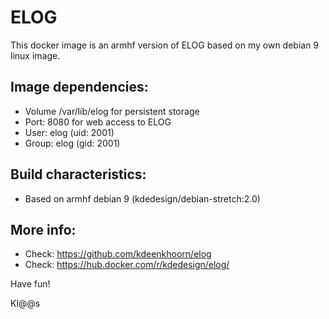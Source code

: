 # ELOG
This docker image is an armhf version of ELOG based on my own debian 9 linux image.

## Image dependencies:
- Volume /var/lib/elog for persistent storage
- Port: 8080 for web access to ELOG
- User: elog (uid: 2001)
- Group: elog (gid: 2001)

## Build characteristics: 
- Based on armhf debian 9 (kdedesign/debian-stretch:2.0)

## More info:
- Check: https://github.com/kdeenkhoorn/elog
- Check: https://hub.docker.com/r/kdedesign/elog/

Have fun!

Kl@@s

